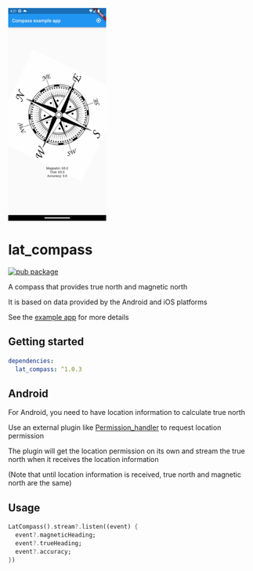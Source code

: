 <img src="https://raw.githubusercontent.com/ClaudeChey/lat_compass/main/images/screenshot.gif" width=200>


# lat_compass

[![pub package](https://img.shields.io/pub/v/lat_compass.svg)](https://pub.dartlang.org/packages/lat_compass)

A compass that provides true north and magnetic north

It is based on data provided by the Android and iOS platforms

See the [example app](https://github.com/ClaudeChey/lat_compass/blob/main/example/lib/main.dart) for more details


## Getting started

```yaml
dependencies:
  lat_compass: ^1.0.3
```


## Android
For Android, you need to have location information to calculate true north

Use an external plugin like [Permission_handler](https://pub.dev/packages/permission_handler)  to request location permission

The plugin will get the location permission on its own and stream the true north when it receives the location information

(Note that until location information is received, true north and magnetic north are the same)


## Usage
```dart
LatCompass().stream?.listen((event) {
  event?.magneticHeading;
  event?.trueHeading;
  event?.accuracy;
})
```
